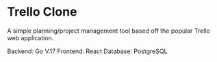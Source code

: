 # Trello Clone

A simple planning/project management tool based off the popular Trello web application.

Backend: Go V.17
Frontend: React
Database: PostgreSQL
